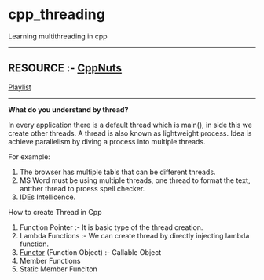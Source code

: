 # cpp_threading
Learning multithreading in cpp

***
## RESOURCE :- [CppNuts](https://www.youtube.com/c/CppNuts)

[Playlist](https://www.youtube.com/playlist?list=PLk6CEY9XxSIAeK-EAh3hB4fgNvYkYmghp)
***

**What do you understand by thread?**
<p>
In every application there is a default thread which is main(), in side this we create other threads.
A thread is also known as lightweight process. Idea is achieve parallelism by diving a process into multiple threads.
</p>

For example:

1. The browser has multiple tabls that can be different threads.
2. MS Word must be using multiple threads, one thread to format the text, antther thread to prcess spell checker.
3. IDEs Intellicence.

<p>
How to create Thread in Cpp

1. Function Pointer :- It is basic type of the thread creation.
2. Lambda Functions :- We can create thread by directly injecting lambda function.
3. [Functor](https://www.geeksforgeeks.org/functors-in-cpp/) (Function Object) :- Callable Object 
4. Member Functions
5. Static Member Funciton

</p>
